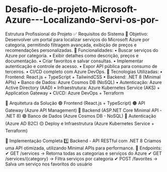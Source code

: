 # Desafio-de-projeto-Microsoft-Azure---Localizando-Servi-os-por-
Estrutura Profissional do Projeto
✅ Requisitos do Sistema
📌 Objetivo: Desenvolver um portal para localizar serviços do Microsoft Azure por categoria, permitindo filtragem avançada, exibição de preços e recomendações personalizadas.
📌 Funcionalidades:
•	Buscar serviços do Azure por categoria.
•	Exibir detalhes como descrição, preços e documentação.
•	Criar favoritos e salvar consultas.
•	Implementar autenticação e controle de acesso.
•	Expor API pública para consumo de terceiros.
•	CI/CD completo com Azure DevOps.
📌 Tecnologias Utilizadas:
•	Frontend: React.js + TypeScript + TailwindCSS
•	Backend: .NET 8 (Minimal APIs)
•	Banco de Dados: Azure Cosmos DB (NoSQL)
•	Autenticação: Azure Active Directory (AAD)
•	Infraestrutura: Azure Kubernetes Service (AKS) + Application Gateway
•	CI/CD: Azure DevOps + Terraform
 
📌 Arquitetura da Solução
🟢 Frontend (React.js + TypeScript)
🟠 API Gateway (Azure API Management)
🔵 Backend (ASP.NET Core Minimal API - .NET 8)
🟣 Banco de Dados (Azure Cosmos DB - NoSQL)
🔴 Autenticação (Azure AD B2C)
🟡 Deploy e Infraestrutura (Azure Kubernetes Service + Terraform)

📌 Implementação Completa
1️⃣ Backend - API RESTful com .NET 8
Criamos uma API otimizada, utilizando Minimal APIs para performance.
📌 Endpoints:
✔ GET /services → Retorna todas as categorias e serviços do Azure
✔ GET /services/{category} → Filtra serviços por categoria
✔ POST /favorites → Salva um serviço nos favoritos do usuário
